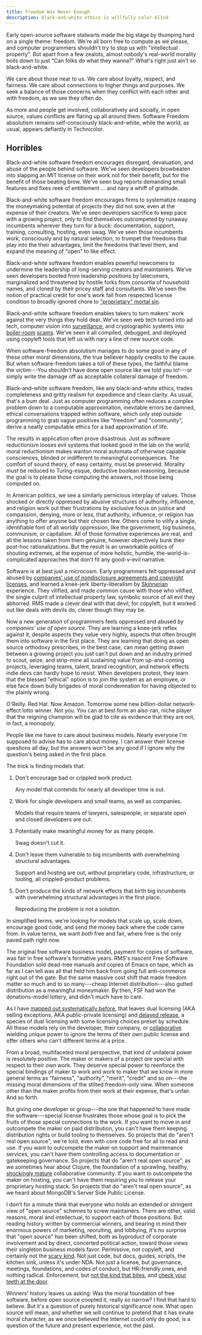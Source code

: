 ```yaml
---
title: Freedom Was Never Enough
description: black-and-white ethics is willfully color-blind
---
```


Early open-source software stalwarts made the big stage by thumping hard on a single theme: freedom.  We're all born free to compute as we please, and computer programmers shouldn't try to stop us with "intellectual property".  But apart from a few zealots, almost nobody's real-world morality boils down to just "Can folks do what they wanna?"  What's right just ain't so black-and-white.

We care about those near to us.  We care about loyalty, respect, and fairness.  We care about connections to higher things and purposes.  We seek a balance of those concerns when they conflict with each other and with freedom, as we see they often do.

As more and people get involved, collaboratively and socially, in open source, values conflicts are flaring up all around them.  Software Freedom absolutism remains self-consciously black-and-white, while the world, as usual, appears defiantly in Technicolor.

## Horribles

Black-and-white software freedom encourages disregard, devaluation, and abuse of the people behind software.  We've seen developers browbeaten into slapping an MIT license on their work not for their benefit, but for the benefit of those beating brow.  We've seen bug reports demanding small features and fixes reek of entitlement … and nary a whiff of gratitude.

Black-and-white software freedom encourages firms to systematize reaping the moneymaking potential of projects they did not sow, even at the expense of their creators.  We've seen developers sacrifice to keep pace with a growing project, only to find themselves outcompeted by runaway incumbents wherever they turn for a buck: documentation, support, training, consulting, hosting, even swag.  We've seen those incumbents work, consciously and by natural selection, to trumpet the freedoms that play into the their advantages, limit the freedoms that level them, and expand the meaning of "open" to like effect.

Black-and-white software freedom enables powerful newcomers to undermine the leadership of long-serving creators and maintainers. We've seen developers booted from leadership positions by latecomers, marginalized and threatened by hostile forks from consortia of household names, and cloned by their pricey staff and consultants.  We've seen the notion of practical credit for one's work fall from respected license condition to broadly ignored chore to ["proprietary" mortal sin](https://www.theregister.co.uk/2007/07/27/osi_fury_badgerware/).

Black-and-white software freedom enables takers to turn makers' work against the very things they hold dear.  We've seen web tech turned into ad tech, computer vision into [surveillance](https://techcrunch.com/2016/10/24/movidius-brings-its-computer-vision-tech-to-the-worlds-largest-security-camera-maker/), and cryptographic systems into [boiler-room](https://en.wikipedia.org/wiki/Boiler_room_(business)) [scams](https://www.sec.gov/news/press-release/2017-219).  We've seen it all compiled, debugged, and deployed using copyleft tools that left us with nary a line of new source code.

When software-freedom absolutism manages to do some good in any of these other moral dimensions, the true believer happily credits to the cause.  But when software-freedom takes a toll of these types, the faithful blame the victim---You shouldn't have done open source like we told you to!---or simply write the damage off as acceptable collateral damage of freedom.

Black-and-white software freedom, like any black-and-white ethics, trades completeness and gritty realism for expedience and clean clarity.  As usual, that's a bum deal.  Just as computer programming often reduces a complex problem down to a computable approximation, inevitable errors be damned, ethical conversations trapped within software, which only step outside programming to grab vague positives like "freedom" and "community", derive a neatly computable ethics for a bad approximation of life.

The results in application often prove disastrous.  Just as software reductionism looses evil systems that looked good in the lab on the world, moral reductionism makes wanton moral automata of otherwise capable consciences, blinded or indifferent to meaningful consequences.  The comfort of sound theory, of easy certainty, must be preserved.  Morality _must_ be reduced to Turing-esque, deductive boolean reasoning, because the goal is to please those computing the answers, not those being computed on.

In American politics, we see a similarly pernicious interplay of values.  Those shocked or directly oppressed by abusive structures of authority, influence, and religion work out their frustrations by exclusive focus on justice and compassion, denying, more or less, that authority, influence, or religion has anything to offer anyone but their chosen few.  Others come to vilify a single, identifiable font of all worldly oppression, like the government, big business, communism, or capitalism.  All of those formative experiences are real, and all the lessons taken from them genuine, however objectively bunk their post-hoc rationalizations.  But the result is an unworkable politics of shouting extremes, at the expense of more holistic, humble, the-world-is-complicated approaches that don't fit any good-v-evil narrative.

Software is at best just a microcosm.  Early programmers felt oppressed and abused by [companies' use of nondisclosure agreements and copyright licenses](https://www.oreilly.com/openbook/freedom/ch01.html), and learned a knee-jerk liberty-liberalism by [Skinnerian](https://en.wikipedia.org/wiki/Operant_conditioning) experience.  They vilified, and made common cause with those who vilified, the single culprit of intellectual property law, symbolic source of all evil they abhorred.  RMS made a clever deal with that devil, for copyleft, but it worked out like deals with devils do, clever though they may be.

Now a new generation of programmers feels oppressed and abused _by companies' use of open source_.  They are learning a knee-jerk reflex against it, despite aspects they value very highly, aspects that often brought them into software in the first place.  They are learning that doing as open source orthodoxy prescribes, in the best case, can mean getting drawn between a growing project you just can't put down and an industry primed to scout, seize, and strip-mine all sustaining value from up-and-coming projects, leveraging teams, talent, brand recognition, and network effects indie devs can hardly hope to resist.  When developers protest, they learn that the blessed "ethical" option is to join the system as an employee, or else face down bully brigades of moral condemnation for having objected to the plainly wrong.

O'Reilly.  Red Hat.  Now Amazon.  Tomorrow some new billion-dollar network-effect lotto winner.  Not you.  You can at best form an also-ran, niche player that the reigning champion will be glad to cite as evidence that they are not, in fact, a monopoly.

People like me have to care about business models.  Nearly everyone I'm supposed to advise has to care about money.  I can answer their license questions all day, but the answers won't be any good if I ignore why the question's being asked in the first place.

The trick is finding models that:

1. Don't encourage bad or crippled work product.

   Any model that contends for nearly all developer time is out.

2. Work for single developers and small teams, as well as companies.

   Models that require teams of lawyers, salespeople, or separate open and closed developers are out.

3. Potentially make meaningful money for as many people.

   Swag doesn't cut it.

4. Don't leave them vulnerable to big incumbents with overwhelming structural advantages.

   Support and hosting are out, without proprietary code, infrastructure, or tooling, all crippled-product problems.

5. Don't produce the kinds of network effects that birth big incumbents with overwhelming structural advantages in the first place.

   Reproducing the problem is not a solution.

In simplified terms, we're looking for models that scale up, scale down, encourage good code, and send the money back where the code came from.  In value terms, we want _both_ free and fair, where free is the only paved path right now.

The original free software business model, payment for copies of software, was fair in free software's formative years.  RMS's nascent Free Software Foundation sold dead-tree manuals and copies of Emacs on tape, which as far as I can tell was all that held him back from going full anti-commerce right out of the gate.  But the same massive cost shift that made freedom matter so much and to so many---cheap Internet distribution---also gutted distribution as a meaningful moneymaker.  By then, FSF had won the donations-model lottery, and didn't much have to care.

As I have [mapped out systematically before](https://blog.licensezero.com/2018/10/17/mapping-models.html#purebred-models-overview), that leaves dual licensing (AKA selling exceptions, AKA public-private licensing) and [delayed release](https://blog.sentry.io/2019/11/06/relicensing-sentry/), a species of dual licensing with some licensing choices preset by schedule.  All these models rely on the developer, their company, or [collaborative](https://xlcollaborative.com/) wielding unique power to ignore the terms of their own public license and offer others who can't different terms at a price.

From a broad, multifaceted moral perspective, that kind of unilateral power is resolutely positive.  The maker or makers of a project _are_ special with respect to their own work.  They deserve special power to reenforce the special bindings of maker to work and work to maker that we know in more general terms as "fairness", "authority", "merit", "credit" and so on---the missing moral dimensions of the stilted freedom-only view.  When someone other than the maker profits from their work at their expense, that's unfair.  And so forth.

But giving one developer or group---the one that happened to have made the software---special license frustrates those whose goal is to pick the fruits of those special connections to the work.  If you want to move in and outcompete the maker on paid distribution, you can't have them keeping distribution rights or build tooling to themselves.  So projects that do "aren't real open source", we're told, even with core code free for all to read and use.  If you want to outcompete the maker on support and maintenance services, you can't have them controlling access to documentation or gatekeeping governance.  So projects that do "aren't real open source", as we sometimes hear about Clojure, the foundation of a sprawling, healthy, [shockingly mature](https://www.clojuriststogether.org/) collaborative community.  If you want to outcompete the maker on hosting, you can't have them requiring you to release your proprietary hosting stack.  So projects that do "aren't real open source", as we heard about MongoDB's Server Side Public License.

I don't for a minute think that everyone who holds an extended or stringent view of "open source" schemes to screw maintainers.  There are other, valid reasons, moral and intellectual, to support each of those positions.  But reading history written by commercial winners, and bearing in mind their enormous powers of marketing, recruiting, and lobbying, it's no surprise that "open source" has been shifted, both as byproduct of corporate involvement and by direct, concerted political action, toward those views their singleton business models favor.  Permissive, not copyleft, and certainly not the [scary kind](https://paritylicense.com).  Not just code, but docs, guides, scripts, the kitchen sink, unless it's under NDA.  Not just a license, but governance, meetings, foundations, and codes of conduct, but HR-friendly ones, and nothing radical.  Enforcement, but [not the kind that bites](https://www.fsf.org/licensing/enforcement-principles), and [check your teeth at the door](https://gplcc.github.io/gplcc/).

Winners' history leaves us asking:  Was the moral foundation of free software, before open source coopted it, really so narrow?  I find that hard to believe.  But it's a question of purely historical significance now.  What open source will mean, and whether we will continue to pretend that it has innate moral character, as we once believed the Internet could only do good, is a question of the future and present experience, not the past.
